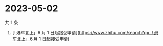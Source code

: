 # 2023-05-02

共 1 条

<!-- BEGIN ZHIHUSEARCH -->
<!-- 最后更新时间 Tue May 02 2023 00:11:00 GMT+0800 (China Standard Time) -->
1. [「港车北上」6 月 1 日起接受申请](https://www.zhihu.com/search?q=「港车北上」6 月 1 日起接受申请)
<!-- END ZHIHUSEARCH -->
